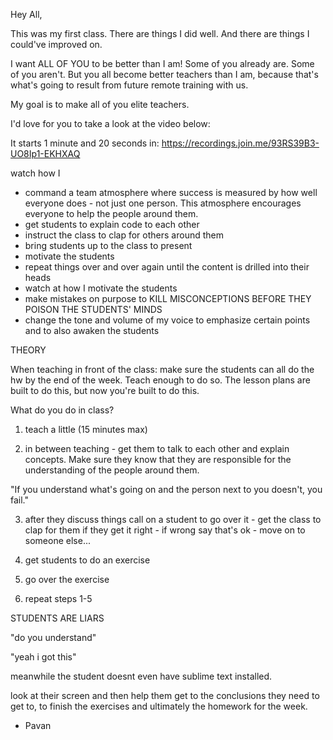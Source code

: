 Hey All,

This was my first class. There are things I did well. And there are things I could've improved on. 

I want ALL OF YOU to be better than I am! Some of you already are. Some of you aren't. But you all become better teachers than I am, because that's what's going to result from future remote training with us.

My goal is to make all of you elite teachers.

I'd love for you to take a look at the video below:

It starts 1 minute and 20 seconds in:
https://recordings.join.me/93RS39B3-UO8Ip1-EKHXAQ

watch how I 
- command a team atmosphere where success is measured by how well everyone does - not just one person. This atmosphere encourages everyone to help the people around them.
- get students to explain code to each other
- instruct the class to clap for others around them
- bring students up to the class to present
- motivate the students
- repeat things over and over again until the content is drilled into their heads
- watch at how I motivate the students
- make mistakes on purpose to KILL MISCONCEPTIONS BEFORE THEY POISON THE STUDENTS' MINDS
- change the tone and volume of my voice to emphasize certain points and to also awaken the students

THEORY

When teaching in front of the class: make sure the students can all do the hw by the end of the week. Teach enough to do so. The lesson plans are built to do this, but now you're built to do this.

What do you do in class?

1. teach a little (15 minutes max)

2. in between teaching - get them to talk to each other and explain concepts. Make sure they know that they are responsible for the understanding of the people around them.

"If you understand what's going on and the person next to you doesn't, you fail."

3. after they discuss things call on a student to go over it - get the class to clap for them if they get it right - if wrong say that's ok - move on to someone else...

4. get students to do an exercise

5. go over the exercise

6. repeat steps 1-5

STUDENTS ARE LIARS

"do you understand" 

"yeah i got this"

meanwhile the student doesnt even have sublime text installed.

look at their screen and then help them get to the conclusions they need to get to, to finish the exercises and ultimately the homework for the week.

- Pavan